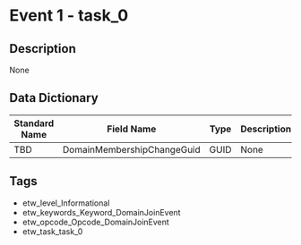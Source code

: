 # Event 1 - task_0

## Description
None

## Data Dictionary
|Standard Name|Field Name|Type|Description|Sample Value|
|---|---|---|---|---|
|TBD|DomainMembershipChangeGuid|GUID|None|`None`|

## Tags
* etw_level_Informational
* etw_keywords_Keyword_DomainJoinEvent
* etw_opcode_Opcode_DomainJoinEvent
* etw_task_task_0